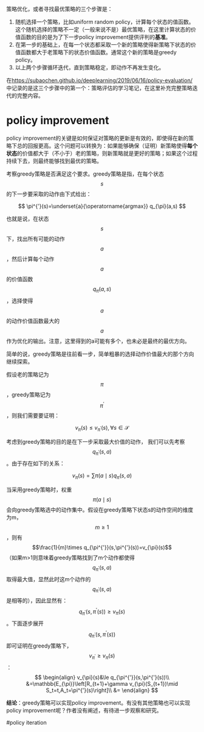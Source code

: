 策略优化，或者寻找最优策略的三个步骤是：

1. 随机选择一个策略，比如uniform random policy，计算每个状态的值函数。这个随机选择的策略不一定（一般来说不是）最优策略，在这里计算状态的价值函数的目的是为了下一步policy improvement提供评判的**基准**。
2. 在第一步的基础上，在每一个状态都采取一个新的策略使得新策略下状态的价值函数都大于老策略下的状态价值函数。通常这个新的策略是greedy policy。
3. 以上两个步骤循环迭代，直到策略稳定，即动作不再发生变化。

在<https://subaochen.github.io/deeplearning/2019/06/16/policy-evaluation/>中记录的是这三个步骤中的第一个：策略评估的学习笔记，在这里补充完整策略迭代的完整内容。

# policy improvement

policy improvement的关键是如何保证对策略的更新是有效的，即使得在新的策略下总的回报更高。这个问题可以转换为：如果能够确保（证明）新策略使得**每个状态**的价值都大于（不小于）老的策略，则新策略就是更好的策略；如果这个过程持续下去，则最终能够找到最优的策略。

考察greedy策略是否满足这个要求。greedy策略是指，在每个状态$$s$$的下一步要采取的动作由下式给出：

$$
\pi^{'}(s)=\underset{a}{\operatorname{argmax}} q_{\pi}(a,s)
$$

也就是说，在状态$$s$$下，找出所有可能的动作$$a$$，然后计算每个动作$$a$$的价值函数$$q_{\pi}(a,s)$$，选择使得$$a$$的动作价值函数最大的$$a$$作为优化的输出。注意，这里得到的a可能有多个，也未必是最终的最优方向。

简单的说，greedy策略是往前看一步，简单粗暴的选择动作价值最大的那个方向继续探索。

假设老的策略记为$$\pi$$，greedy策略记为$$\pi^{'}$$，则我们需要要证明：

$$
v_{\pi}(s)\leq v_{\pi^{'}}(s),\forall s\in\mathcal{S}
$$

考虑到greedy策略的目的是在下一步采取最大价值的动作， 我们可以先考察$$q_{\pi^{'}}(s,a)$$。由于存在如下的关系：

$$
v_{\pi}(s)=\sum\pi(a\mid s)q_{\pi}(s,a)
$$

当采用greedy策略时，权重$$\pi(a\mid s)$$会向greedy策略选中的动作集中。假设在greedy策略下状态s的动作空间的维度为m，$$m\ge 1$$，则有$$\frac{1}{m}\times q_{\pi^{'}}(s,\pi^{'}(s))=v_{\pi}(s)$$（如果m>1则意味着greedy策略找到了m个动作都使得$$q_{\pi^{'}}(s,a)$$取得最大值，显然此时这m个动作的$$q_{\pi^{'}}(s,a)$$是相等的），因此显然有：$$q_{\pi^{'}}(s,\pi^{'}(s))\ge v_{\pi}(s)$$。下面逐步展开$$q_{\pi^{'}}(s,\pi^{'}(s))$$即可证明在greedy策略下，$$v_{\pi^{'}}\ge v_{\pi}(s)$$：
$$
\begin{align}
v_{\pi}(s)&\le q_{\pi^{'}}(s,\pi^{'}(s))\\
&=\mathbb{E_{\pi}}\left[R_{t+1}+\gamma v_{\pi}(S_{t+1})\mid S_t=t,A_t=\pi^{'}(s)\right]\\
&=
\end{align}
$$


**结论**：greedy策略可以实现policy improvement。有没有其他策略也可以实现policy improvement呢？作者没有阐述，有待进一步观察和研究。

#policy iteration

